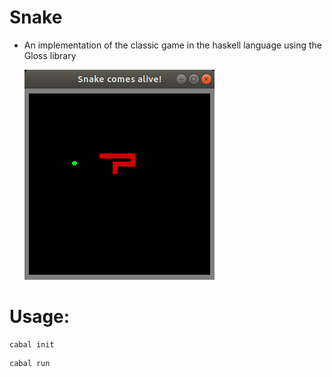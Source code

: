 # Snake
- An implementation of the classic game in the haskell language using the Gloss library

  ![Screenshot](SnakeSS.png)

# Usage:
```console
cabal init
```
```console
cabal run
```

